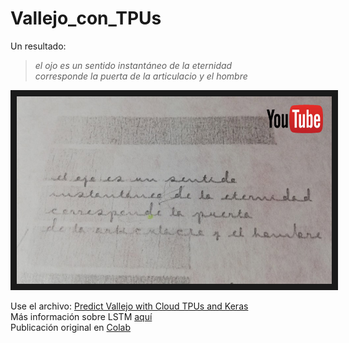 # Vallejo_con_TPUs

Un resultado:  
> *el ojo es un sentido instantáneo de la eternidad  
> corresponde la puerta de la articulacio y el hombre*   


<a href="http://www.youtube.com/watch?feature=player_embedded&v=Mh0lSSvVcBo
" target="_blank"><img src="https://github.com/sandroormeno/Vallejo_con_TPUs/blob/master/data/vallejo_youtube.jpg" 
alt="IMAGE ALT TEXT HERE" width="600" height="300" border="10" /></a>  

Use el archivo: [Predict Vallejo with Cloud TPUs and Keras](https://github.com/sandroormeno/Vallejo_con_TPUs/blob/master/Predict_vellejo_with_Cloud_TPUs_and_Keras.ipynb)  
Más información sobre LSTM [aquí](https://www.ibm.com/developerworks/ssa/library/cc-machine-learning-deep-learning-architectures/index.html)  
Publicación original en [Colab](https://colab.research.google.com/github/tensorflow/tpu/blob/master/tools/colab/shakespeare_with_tpu_and_keras.ipynb)  
